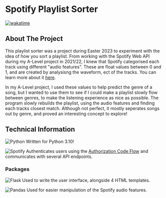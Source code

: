 # Spotify Playlist Sorter
[![wakatime](https://wakatime.com/badge/user/aa966dfd-2ee1-42d6-8b74-530c65d62ac0/project/06685a36-b494-471d-8e5d-22fa20d885b7.svg)](https://wakatime.com/@aa966dfd-2ee1-42d6-8b74-530c65d62ac0/projects/duxxbhechp)

## About The Project
This playlist sorter was a project during Easter 2023 to experiment with the idea of how you sort a playlist. From working with the Spotify Web API during my A-Level project in 2021/22, I knew that Spotify categorised each track using different "audio features". These are float values between 0 and 1, and are created by analysisng the waveform, ect of the tracks. You can learn more about it [here](https://developer.spotify.com/documentation/web-api/reference/get-audio-features). 

In my A-Level project, I used these values to help predict the genre of a song, but I wanted to use them to see if I could make a playlist slowly flow between genres, to make the listening experience as nice as possible. The program slowly rebuilds the playlist, using the audio features and finding each tracks closest match. Although not perfect, it mostly seperates songs out by genre, and proved an interesting concept to explore!

## Technical Information
![Python](https://img.shields.io/badge/python-3670A0?style=flat-squared&logo=python&logoColor=ffdd54) 
Written for Python 3.10!

![Spotify](https://img.shields.io/badge/Spotify-1ED760?style=flat-squared&logo=spotify&logoColor=white)
Authenticates users using the [Authorization Code Flow](https://developer.spotify.com/documentation/web-api/tutorials/code-flow) and communicates with several API endpoints.

### Packages
![Flask](https://img.shields.io/badge/flask-%23000.svg?style=flat-squared&logo=flask&logoColor=white)
Used to write the user interface, alongside 4 HTML templates.

![Pandas](https://img.shields.io/badge/pandas-%23150458.svg?style=flat-squared&logo=pandas&logoColor=white)
Used for easier manipulation of the Spotify audio features.


